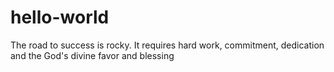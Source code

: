 # hello-world
The road to success is rocky. It requires hard work, commitment, dedication and the God's divine favor and blessing
